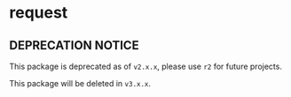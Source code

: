 request
==========

## DEPRECATION NOTICE ##

This package is deprecated as of `v2.x.x`, please use `r2` for future projects.

This package will be deleted in `v3.x.x`.